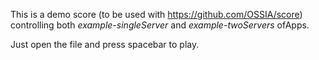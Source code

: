 This is a demo score (to be used with https://github.com/OSSIA/score) controlling both *example-singleServer* and *example-twoServers* ofApps.

Just open the file and press spacebar to play.